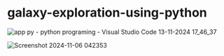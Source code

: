 # galaxy-exploration-using-python



![app py - python programing - Visual Studio Code 13-11-2024 17_46_37](https://github.com/user-attachments/assets/4d71a9cf-1e73-4424-b735-cfff1709cca3)

![Screenshot 2024-11-06 042353](https://github.com/user-attachments/assets/0585016a-9646-4020-bd18-9d7e4031b7d0)
